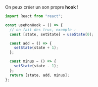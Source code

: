On peux créer un son propre **hook** !

```js
import React from "react";

const useMonHook = () => {
  // on fait des truc, exemple :
  const [state, setState] = useState(0);

  const add = () => {
    setState(state + 1);
  };

  const minus = () => {
    setState(state - 1);
  };
  return [state, add, minus];
};
```

